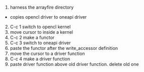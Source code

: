 1. harness the arrayfire directory
  - copies opencl driver to oneapi driver
2. C-c 1 switch to opencl kernel
3. move cursor to inside a kernel
4. C-c 2 make a functor
5. C-c 3 switch to oneapi driver
6. paste the functor after the write_accessor definition
7. move the cursor to a driver function
8. C-c 4 make a driver function
9. paste driver function above old driver function. delete old one
